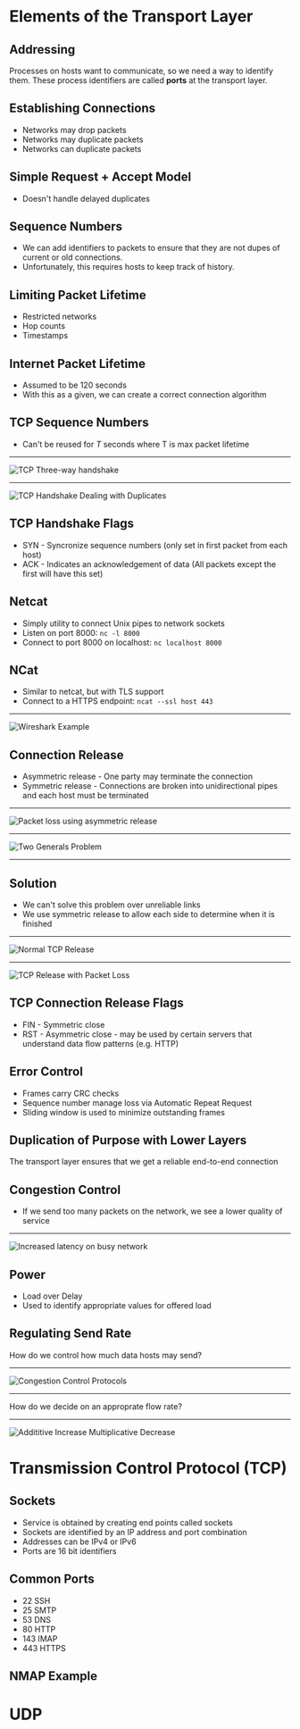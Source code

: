 Elements of the Transport Layer
===============================

Addressing
----------

Processes on hosts want to communicate, so we need a way to identify them. These process identifiers are called **ports** at the transport layer.

Establishing Connections
------------------------

- Networks may drop packets
- Networks may duplicate packets
- Networks can duplicate packets

Simple Request + Accept Model
-----------------------------

- Doesn't handle delayed duplicates

Sequence Numbers
----------------

- We can add identifiers to packets to ensure that they are not dupes of current or old connections.
- Unfortunately, this requires hosts to keep track of history.

Limiting Packet Lifetime
------------------------

- Restricted networks
- Hop counts
- Timestamps

Internet Packet Lifetime
------------------------

- Assumed to be 120 seconds
- With this as a given, we can create a correct connection algorithm

TCP Sequence Numbers
--------------------

- Can't be reused for *T* seconds where T is max packet lifetime 

---

![TCP Three-way handshake](https://upload.wikimedia.org/wikipedia/commons/thumb/f/f0/Three-way-handshake-example.gif/500px-Three-way-handshake-example.gif)

---

![TCP Handshake Dealing with Duplicates](figures/6-11.png)

TCP Handshake Flags
-------------------

- SYN - Syncronize sequence numbers (only set in first packet from each host)
- ACK - Indicates an acknowledgement of data (All packets except the first will have this set)

Netcat
------

- Simply utility to connect Unix pipes to network sockets
- Listen on port 8000: `nc -l 8000`
- Connect to port 8000 on localhost: `nc localhost 8000`

NCat
----

- Similar to netcat, but with TLS support
- Connect to a HTTPS endpoint: `ncat --ssl host 443`

---

![Wireshark Example](figures/tcp-conn-wireshark.png)

Connection Release
------------------


- Asymmetric release - One party may terminate the connection
- Symmetric release - Connections are broken into unidirectional pipes and each host must be terminated

---

![Packet loss using asymmetric release](figures/6-12.png)

---

![Two Generals Problem](https://upload.wikimedia.org/wikipedia/commons/thumb/c/c9/2-generals.svg/1024px-2-generals.svg.png)

---

Solution
--------

- We can't solve this problem over unreliable links
- We use symmetric release to allow each side to determine when it is finished

---

![Normal TCP Release](figures/6-14a.png)

---

![TCP Release with Packet Loss](figures/6-14b.png)

TCP Connection Release Flags
----------------------------

- FIN - Symmetric close
- RST - Asymmetric close - may be used by certain servers that understand data flow patterns (e.g. HTTP)

Error Control
-------------

- Frames carry CRC checks
- Sequence number manage loss via Automatic Repeat Request
- Sliding window is used to minimize outstanding frames

Duplication of Purpose with Lower Layers
----------------------------------------

The transport layer ensures that we get a reliable end-to-end connection

Congestion Control
------------------

- If we send too many packets on the network, we see a lower quality of service

---

![Increased latency on busy network](figures/6-19b.png)

Power
-----

- Load over Delay
- Used to identify appropriate values for offered load

Regulating Send Rate
--------------------

How do we control how much data hosts may send?

---

![Congestion Control Protocols](figures/6-23.png)

---

How do we decide on an approprate flow rate?

---

![Addititive Increase Multiplicative Decrease](figures/6-25.png)

Transmission Control Protocol (TCP)
===================================

Sockets
-------

- Service is obtained by creating end points called sockets
- Sockets are identified by an IP address and port combination
- Addresses can be IPv4 or IPv6
- Ports are 16 bit identifiers

Common Ports
------------

- 22 SSH
- 25 SMTP
- 53 DNS
- 80 HTTP
- 143 IMAP
- 443 HTTPS

NMAP Example
------------

UDP
===